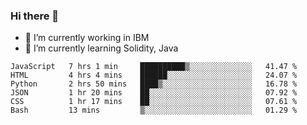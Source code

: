 ### Hi there 👋

<!--
**mathcodeman/mathcodeman** is a ✨ _special_ ✨ repository because its `README.md` (this file) appears on your GitHub profile.

Here are some ideas to get you started:

- 🔭 I’m currently working on ...
- 🌱 I’m currently learning ...
- 👯 I’m looking to collaborate on ...
- 🤔 I’m looking for help with ...
- 💬 Ask me about ...
- 📫 How to reach me: ...
- 😄 Pronouns: ...
- ⚡ Fun fact: ...
-->

- 🔭 I’m currently working in IBM
- 🌱 I’m currently learning Solidity, Java

<!--START_SECTION:waka-->

```text
JavaScript   7 hrs 1 min     ██████████▒░░░░░░░░░░░░░░   41.47 %
HTML         4 hrs 4 mins    ██████░░░░░░░░░░░░░░░░░░░   24.07 %
Python       2 hrs 50 mins   ████▒░░░░░░░░░░░░░░░░░░░░   16.78 %
JSON         1 hr 20 mins    ██░░░░░░░░░░░░░░░░░░░░░░░   07.92 %
CSS          1 hr 17 mins    ██░░░░░░░░░░░░░░░░░░░░░░░   07.61 %
Bash         13 mins         ▒░░░░░░░░░░░░░░░░░░░░░░░░   01.29 %
```

<!--END_SECTION:waka-->
